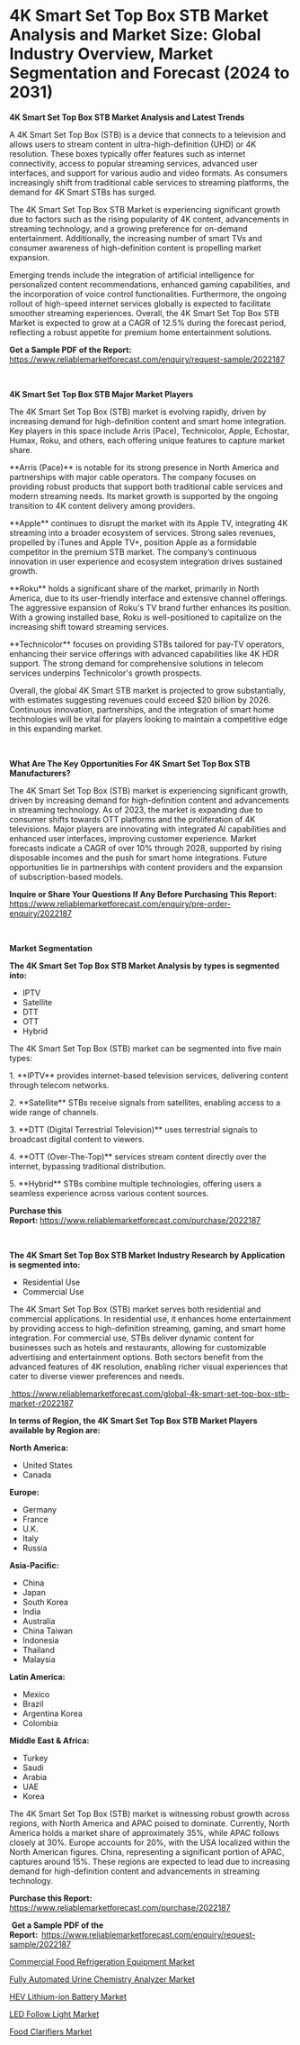 <p><h1>4K Smart Set Top Box STB Market Analysis and Market Size: Global Industry Overview, Market Segmentation and Forecast (2024 to 2031)</h1></p><p><strong>4K Smart Set Top Box STB Market Analysis and Latest Trends</strong></p>
<p><p>A 4K Smart Set Top Box (STB) is a device that connects to a television and allows users to stream content in ultra-high-definition (UHD) or 4K resolution. These boxes typically offer features such as internet connectivity, access to popular streaming services, advanced user interfaces, and support for various audio and video formats. As consumers increasingly shift from traditional cable services to streaming platforms, the demand for 4K Smart STBs has surged.</p><p>The 4K Smart Set Top Box STB Market is experiencing significant growth due to factors such as the rising popularity of 4K content, advancements in streaming technology, and a growing preference for on-demand entertainment. Additionally, the increasing number of smart TVs and consumer awareness of high-definition content is propelling market expansion. </p><p>Emerging trends include the integration of artificial intelligence for personalized content recommendations, enhanced gaming capabilities, and the incorporation of voice control functionalities. Furthermore, the ongoing rollout of high-speed internet services globally is expected to facilitate smoother streaming experiences. Overall, the 4K Smart Set Top Box STB Market is expected to grow at a CAGR of 12.5% during the forecast period, reflecting a robust appetite for premium home entertainment solutions.</p></p>
<p><strong>Get a Sample PDF of the Report:&nbsp;</strong> <a href="https://www.reliablemarketforecast.com/enquiry/request-sample/2022187?utm_campaign=121&utm_medium=2&utm_source=Github&utm_content=ia&utm_term=28102024&utm_id=4k-smart-set-top-box-stb">https://www.reliablemarketforecast.com/enquiry/request-sample/2022187</a></p>
<p>&nbsp;</p>
<p><strong>4K Smart Set Top Box STB Major Market Players</strong></p>
<p><p>The 4K Smart Set Top Box (STB) market is evolving rapidly, driven by increasing demand for high-definition content and smart home integration. Key players in this space include Arris (Pace), Technicolor, Apple, Echostar, Humax, Roku, and others, each offering unique features to capture market share.</p><p>**Arris (Pace)** is notable for its strong presence in North America and partnerships with major cable operators. The company focuses on providing robust products that support both traditional cable services and modern streaming needs. Its market growth is supported by the ongoing transition to 4K content delivery among providers.</p><p>**Apple** continues to disrupt the market with its Apple TV, integrating 4K streaming into a broader ecosystem of services. Strong sales revenues, propelled by iTunes and Apple TV+, position Apple as a formidable competitor in the premium STB market. The company’s continuous innovation in user experience and ecosystem integration drives sustained growth.</p><p>**Roku** holds a significant share of the market, primarily in North America, due to its user-friendly interface and extensive channel offerings. The aggressive expansion of Roku's TV brand further enhances its position. With a growing installed base, Roku is well-positioned to capitalize on the increasing shift toward streaming services.</p><p>**Technicolor** focuses on providing STBs tailored for pay-TV operators, enhancing their service offerings with advanced capabilities like 4K HDR support. The strong demand for comprehensive solutions in telecom services underpins Technicolor's growth prospects.</p><p>Overall, the global 4K Smart STB market is projected to grow substantially, with estimates suggesting revenues could exceed $20 billion by 2026. Continuous innovation, partnerships, and the integration of smart home technologies will be vital for players looking to maintain a competitive edge in this expanding market.</p></p>
<p>&nbsp;</p>
<p><strong>What Are The Key Opportunities For 4K Smart Set Top Box STB Manufacturers?</strong></p>
<p><p>The 4K Smart Set Top Box (STB) market is experiencing significant growth, driven by increasing demand for high-definition content and advancements in streaming technology. As of 2023, the market is expanding due to consumer shifts towards OTT platforms and the proliferation of 4K televisions. Major players are innovating with integrated AI capabilities and enhanced user interfaces, improving customer experience. Market forecasts indicate a CAGR of over 10% through 2028, supported by rising disposable incomes and the push for smart home integrations. Future opportunities lie in partnerships with content providers and the expansion of subscription-based models.</p></p>
<p><strong>Inquire or Share Your Questions If Any Before Purchasing This Report:</strong> <a href="https://www.reliablemarketforecast.com/enquiry/pre-order-enquiry/2022187?utm_campaign=121&utm_medium=2&utm_source=Github&utm_content=ia&utm_term=28102024&utm_id=4k-smart-set-top-box-stb">https://www.reliablemarketforecast.com/enquiry/pre-order-enquiry/2022187</a></p>
<p>&nbsp;</p>
<p><strong>Market Segmentation</strong></p>
<p><strong>The 4K Smart Set Top Box STB Market Analysis by types is segmented into:</strong></p>
<p><ul><li>IPTV</li><li>Satellite</li><li>DTT</li><li>OTT</li><li>Hybrid</li></ul></p>
<p><p>The 4K Smart Set Top Box (STB) market can be segmented into five main types: </p><p>1. **IPTV** provides internet-based television services, delivering content through telecom networks.</p><p>2. **Satellite** STBs receive signals from satellites, enabling access to a wide range of channels.</p><p>3. **DTT (Digital Terrestrial Television)** uses terrestrial signals to broadcast digital content to viewers.</p><p>4. **OTT (Over-The-Top)** services stream content directly over the internet, bypassing traditional distribution.</p><p>5. **Hybrid** STBs combine multiple technologies, offering users a seamless experience across various content sources.</p></p>
<p><strong>Purchase this Report:&nbsp;</strong><a href="https://www.reliablemarketforecast.com/purchase/2022187?utm_campaign=121&utm_medium=2&utm_source=Github&utm_content=ia&utm_term=28102024&utm_id=4k-smart-set-top-box-stb">https://www.reliablemarketforecast.com/purchase/2022187</a></p>
<p>&nbsp;</p>
<p><strong>The 4K Smart Set Top Box STB Market Industry Research by Application is segmented into:</strong></p>
<p><ul><li>Residential Use</li><li>Commercial Use</li></ul></p>
<p><p>The 4K Smart Set Top Box (STB) market serves both residential and commercial applications. In residential use, it enhances home entertainment by providing access to high-definition streaming, gaming, and smart home integration. For commercial use, STBs deliver dynamic content for businesses such as hotels and restaurants, allowing for customizable advertising and entertainment options. Both sectors benefit from the advanced features of 4K resolution, enabling richer visual experiences that cater to diverse viewer preferences and needs.</p></p>
<p><a href="https://www.reliablemarketforecast.com/global-4k-smart-set-top-box-stb-market-r2022187?utm_campaign=121&utm_medium=2&utm_source=Github&utm_content=ia&utm_term=28102024&utm_id=4k-smart-set-top-box-stb">&nbsp;https://www.reliablemarketforecast.com/global-4k-smart-set-top-box-stb-market-r2022187</a></p>
<p><strong>In terms of Region, the 4K Smart Set Top Box STB Market Players available by Region are:</strong></p>
<p>
    <p> <strong> North America: </strong>
        <ul>
            <li>United States</li>
            <li>Canada</li>
        </ul>
        </p> 
    <p> <strong> Europe: </strong>
        <ul>
            <li>Germany</li>
            <li>France</li>
            <li>U.K.</li>
            <li>Italy</li>
            <li>Russia</li>
        </ul>
        </p> 
    <p> <strong> Asia-Pacific: </strong>
        <ul>
            <li>China</li>
            <li>Japan</li>
            <li>South Korea</li>
            <li>India</li>
            <li>Australia</li>
            <li>China Taiwan</li>
            <li>Indonesia</li>
            <li>Thailand</li>
            <li>Malaysia</li>
        </ul>
        </p> 
    <p> <strong> Latin America: </strong>
        <ul>
            <li>Mexico</li>
            <li>Brazil</li>
            <li>Argentina Korea</li>
            <li>Colombia</li>
        </ul>
        </p> 
    <p> <strong> Middle East & Africa: </strong>
        <ul>
            <li>Turkey</li>
            <li>Saudi</li>
            <li>Arabia</li>
            <li>UAE</li>
            <li>Korea</li>
        </ul>
    </p>
    </p>
<p><p>The 4K Smart Set Top Box (STB) market is witnessing robust growth across regions, with North America and APAC poised to dominate. Currently, North America holds a market share of approximately 35%, while APAC follows closely at 30%. Europe accounts for 20%, with the USA localized within the North American figures. China, representing a significant portion of APAC, captures around 15%. These regions are expected to lead due to increasing demand for high-definition content and advancements in streaming technology.</p></p>
<p><strong>Purchase this Report: </strong><a href="https://www.reliablemarketforecast.com/purchase/2022187?utm_campaign=121&utm_medium=2&utm_source=Github&utm_content=ia&utm_term=28102024&utm_id=4k-smart-set-top-box-stb">https://www.reliablemarketforecast.com/purchase/2022187</a></p>
<p>&nbsp;<strong>Get a Sample PDF of the Report:&nbsp;&nbsp;</strong><a href="https://www.reliablemarketforecast.com/enquiry/request-sample/2022187?utm_campaign=121&utm_medium=2&utm_source=Github&utm_content=ia&utm_term=28102024&utm_id=4k-smart-set-top-box-stb">https://www.reliablemarketforecast.com/enquiry/request-sample/2022187</a></p>
<p><strong></strong></p>
<p><p><a href="https://issuu.com/reportprime-2/docs/commercial-food-refrigeration-equip_61cd0f9b0259fa?utm_campaign=121&utm_medium=2&utm_source=Github&utm_content=ia&utm_term=28102024&utm_id=4k-smart-set-top-box-stb">Commercial Food Refrigeration Equipment Market</a></p><p><a href="https://github.com/halleabdon2v1s/Market-Research-Report-List-1/blob/main/fully-automated-urine-chemistry-analyzer-market.md?utm_campaign=121&utm_medium=2&utm_source=Github&utm_content=ia&utm_term=28102024&utm_id=4k-smart-set-top-box-stb">Fully Automated Urine Chemistry Analyzer Market</a></p><p><a href="https://www.linkedin.com/pulse/hev-lithium-ion-battery-industry-sector-new-technologies-c7wvc?utm_campaign=121&utm_medium=2&utm_source=Github&utm_content=ia&utm_term=28102024&utm_id=4k-smart-set-top-box-stb">HEV Lithium-ion Battery Market</a></p><p><a href="https://www.linkedin.com/pulse/led-follow-light-market-size-growth-trends-statistics-forecasts-ulv6c?utm_campaign=121&utm_medium=2&utm_source=Github&utm_content=ia&utm_term=28102024&utm_id=4k-smart-set-top-box-stb">LED Follow Light Market</a></p><p><a href="https://issuu.com/reportprime-2/docs/food-clarifiers-market-size-2030.pp_abf1ddf8fb66d1?utm_campaign=121&utm_medium=2&utm_source=Github&utm_content=ia&utm_term=28102024&utm_id=4k-smart-set-top-box-stb">Food Clarifiers Market</a></p></p>